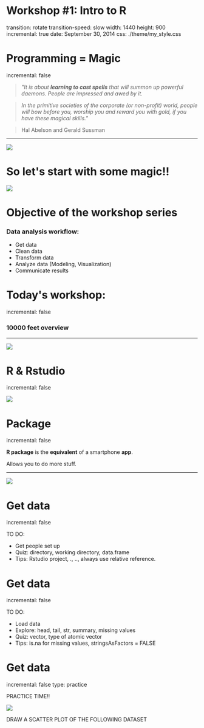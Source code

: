 Workshop #1: Intro to R
========================================================
transition: rotate
transition-speed: slow
width: 1440
height: 900
incremental: true
date: September 30, 2014
css: ./theme/my_style.css



Programming = Magic
========================================================
incremental: false

> *"It is about __learning to cast spells__ that will summon up powerful daemons. People are impressed and awed by it.*     
      
> *In the primitive societies of the corporate (or non-profit) world, people will bow before you, worship you and reward you with gold, if you have these magical skills."*
     
> Hal Abelson and Gerald Sussman

***

![](./tof/magician.jpg)

So let's start with some magic!!
========================================================

![](./tof/live_demo.png)


Objective of the workshop series
========================================================
### Data analysis workflow:
* Get data
* Clean data
* Transform data
* Analyze data (Modeling, Visualization)
* Communicate results

Today's workshop: 
========================================================
incremental: false
### 10000 feet overview

***

![](./tof/10000_feet.jpg)

R & Rstudio
========================================================
incremental: false


![](./tof/rstudio.png)


Package
========================================================
incremental: false

__R package__ is the __equivalent__ of a smartphone __app__.     
     
Allows you to do more stuff.

***

![](./tof/smartphone.jpg)


Get data
========================================================
incremental: false

TO DO:
- Get people set up
- Quiz: directory, working directory, data.frame
- Tips: Rstudio project, ., .., always use relative reference.

Get data
========================================================
incremental: false

TO DO:
- Load data
- Explore: head, tail, str, summary, missing values
- Quiz: vector, type of atomic vector
- Tips: is.na for missing values, stringsAsFactors = FALSE

Get data
========================================================
incremental: false
type: practice

PRACTICE TIME!!

![](./tof/height.png)

DRAW A SCATTER PLOT OF THE FOLLOWING DATASET
